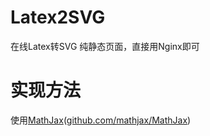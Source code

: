 # Latex2SVG
在线Latex转SVG
纯静态页面，直接用Nginx即可

# 实现方法
使用[MathJax](http://www.mathjax.org/)([github.com/mathjax/MathJax](https://github.com/mathjax/MathJax))
